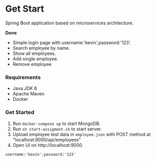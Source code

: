 # Get Start
Spring Boot application based on microservices architecture. 

**Done**
- Simple login page with username:'kevin',password:'123'.
- Search employee by name.
- Show all employees.
- Add single employee.
- Remove employee

### Requirements
- Java JDK 8
- Apache Maven
- Docker

### Get Started
1. Run `docker-compose up` to start MongoDB.
2. Run `sh start-assigment.sh` to start server.
3. Upload employee test data in `employee.json` with POST method at "localhost:9000/api/employees"
4. Open UI on http://localhost:9000.

`username:'kevin',password:'123'`

